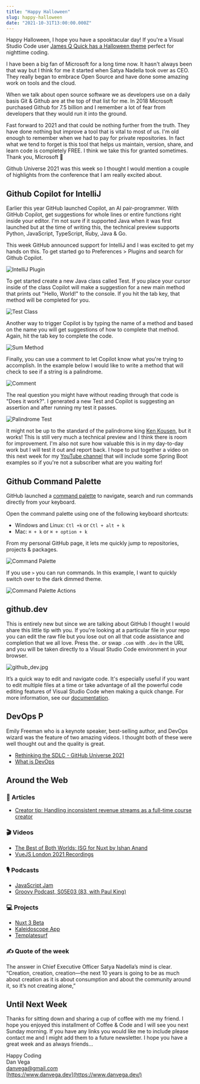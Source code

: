 ```yaml
---
title: "Happy Halloween"
slug: happy-halloween
date: "2021-10-31T13:00:00.000Z"
---
```


Happy Halloween, I hope you have a spooktacular day! If you're a Visual Studio Code user [James Q Quick has a Halloween theme](https://www.youtube.com/watch?v=tqd3O5RpAHQ) perfect for nighttime coding.

I have been a big fan of Microsoft for a long time now. It hasn't always been that way but I think for me it started when Satya Nadella took over as CEO. They really began to embrace Open Source and have done some amazing work on tools and the cloud.

When we talk about open source software we as developers use on a daily basis Git & Github are at the top of that list for me. In 2018 Microsoft purchased Github for 7.5 billion and I remember a lot of fear from developers that they would run it into the ground.

Fast forward to 2021 and that could be nothing further from the truth. They have done nothing but improve a tool that is vital to most of us. I'm old enough to remember when we had to pay for private repositories. In fact what we tend to forget is this tool that helps us maintain, version, share, and learn code is completely FREE. I think we take this for granted sometimes. Thank you, Microsoft 🙏

Github Universe 2021 was this week so I thought I would mention a couple of highlights from the conference that I am really excited about.

## Github Copilot for IntelliJ

Earlier this year GitHub launched Copilot, an AI pair-programmer. With GitHub Copilot, get suggestions for whole lines or entire functions right inside your editor. I'm not sure if it supported Java when it was first launched but at the time of writing this, the technical preview supports Python, JavaScript, TypeScript, Ruby, Java & Go.

This week GitHub announced support for IntelliJ and I was excited to get my hands on this. To get started go to Preferences > Plugins and search for Github Copilot.

![IntelliJ Plugin](./intellij_plugin.png)

To get started create a new Java class called Test. If you place your cursor inside of the class Copilot will make a suggestion for a new main method that prints out "Hello, World!" to the console. If you hit the tab key, that method will be completed for you.

![Test Class](./test_class.png)

Another way to trigger Copilot is by typing the name of a method and based on the name you will get suggestions of how to complete that method. Again, hit the tab key to complete the code.

![Sum Method](./sum_method.png)

Finally, you can use a comment to let Copilot know what you're trying to accomplish. In the example below I would like to write a method that will check to see if a string is a palindrome.

![Comment](./comment.png)

The real question you might have without reading through that code is "Does it work?". I generated a new Test and Copilot is suggesting an assertion and after running my test it passes.

![Palindrome Test](./palindrome_test.png)

It might not be up to the standard of the palindrome king [Ken Kousen](https://twitter.com/kenkousen), but it works! This is still very much a technical preview and I think there is room for improvement. I'm also not sure how valuable this is in my day-to-day work but I will test it out and report back. I hope to put together a video on this next week for my [YouTube channel](http://www.youtube.com/danvega) that will include some Spring Boot examples so if you're not a subscriber what are you waiting for!

## Github Command Palette

GitHub launched a [command palette](https://docs.github.com/en/get-started/using-github/github-command-palette) to navigate, search and run commands directly from your keyboard.

Open the command palette using one of the following keyboard shortcuts:

- Windows and Linux: `Ctl +k` or `Ctl + alt + k`
- Mac: `⌘ + k` or `⌘ + option + k`

From my personal GitHub page, it lets me quickly jump to repositories, projects & packages.

![Command Palette](./command_palette.png)

If you use `>` you can run commands. In this example, I want to quickly switch over to the dark dimmed theme.

![Command Palette Actions](./cp_actions.png)

## github.dev

This is entirely new but since we are talking about GitHub I thought I would share this little tip with you. If you're looking at a particular file in your repo you can edit the raw file but you lose out on all that code assistance and completion that we all love. Press the`.` or swap `.com` with `.dev` in the URL and you will be taken directly to a Visual Studio Code environment in your browser.

![github_dev.jpg](./github_dev.jpeg)

It’s a quick way to edit and navigate code. It's especially useful if you want to edit multiple files at a time or take advantage of all the powerful code editing features of Visual Studio Code when making a quick change. For more information, see our [documentation](https://github.co/codespaces-editor-help).

## DevOps P

Emily Freeman who is a keynote speaker, best-selling author, and DevOps wizard was the feature of two amazing videos. I thought both of these were well thought out and the quality is great.

- [Rethinking the SDLC - GitHub Universe 2021](https://www.youtube.com/watch?v=Z66-us_VDu8)
- [What is DevOps](https://www.youtube.com/watch?v=kBV8gPVZNEE)

## Around the Web

### 📝 Articles

- [Creator tip: Handling inconsistent revenue streams as a full-time course creator](https://teachable.com/blog/handling-inconsistent-revenue-streams)

### 🎬 Videos

- [The Best of Both Worlds: ISG for Nuxt by Ishan Anand](https://www.youtube.com/watch?v=G8aq4n9F9E4)
- [VueJS London 2021 Recordings](https://portal.gitnation.org/events/vuejs-london-2021)

### 🎙 Podcasts

- [JavaScript Jam](https://www.javascriptjam.com/)
- [Groovy Podcast, S05E03 (83, with Paul King)](https://www.youtube.com/watch?v=onN4Ecm2RXM)

### 💻 Projects

- [Nuxt 3 Beta](https://v3.nuxtjs.org/)
- [Kaleidoscope App](https://kaleidoscope.app/)
- [Templatesurf](https://templatesurf.com/)

### ✍️ Quote of the week

The answer in Chief Executive Officer Satya Nadella’s mind is clear. “Creation, creation, creation—the next 10 years is going to be as much about creation as it is about consumption and about the community around it, so it’s not creating alone,”

## Until Next Week

Thanks for sitting down and sharing a cup of coffee with me my friend. I hope you enjoyed this installment of Coffee & Code and I will see you next Sunday morning. If you have any links you would like me to include please contact me and I might add them to a future newsletter. I hope you have a great week and as always friends...

Happy Coding<br/>
Dan Vega<br/>
danvega@gmail.com<br/>
[https://www.danvega.dev](https://www.danvega.dev/)
